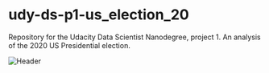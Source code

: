 # udy-ds-p1-us_election_20
Repository for the Udacity Data Scientist Nanodegree, project 1. An analysis of the 2020 US Presidential election.

![Header](https://github.com/tibs/udy-ds-p1-us_election_20/blob/main/us-election-header.png?raw=true)
